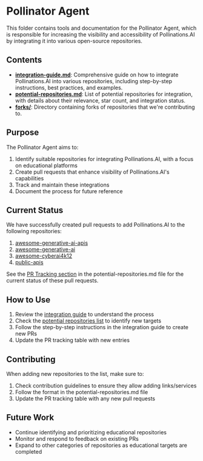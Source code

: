 # Pollinator Agent

This folder contains tools and documentation for the Pollinator Agent, which is responsible for increasing the visibility and accessibility of Pollinations.AI by integrating it into various open-source repositories.

## Contents

- **[integration-guide.md](./integration-guide.md)**: Comprehensive guide on how to integrate Pollinations.AI into various repositories, including step-by-step instructions, best practices, and examples.
- **[potential-repositories.md](./potential-repositories.md)**: List of potential repositories for integration, with details about their relevance, star count, and integration status.
- **[forks/](./forks/)**: Directory containing forks of repositories that we're contributing to.

## Purpose

The Pollinator Agent aims to:

1. Identify suitable repositories for integrating Pollinations.AI, with a focus on educational platforms
2. Create pull requests that enhance visibility of Pollinations.AI's capabilities
3. Track and maintain these integrations
4. Document the process for future reference

## Current Status

We have successfully created pull requests to add Pollinations.AI to the following repositories:

1. [awesome-generative-ai-apis](https://github.com/foss42/awesome-generative-ai-apis)
2. [awesome-generative-ai](https://github.com/steven2358/awesome-generative-ai)
3. [awesome-cyberai4k12](https://github.com/cyberai4k12/awesome-cyberai4k12)
4. [public-apis](https://github.com/public-apis/public-apis)

See the [PR Tracking section](./potential-repositories.md#pr-tracking) in the potential-repositories.md file for the current status of these pull requests.

## How to Use

1. Review the [integration guide](./integration-guide.md) to understand the process
2. Check the [potential repositories list](./potential-repositories.md) to identify new targets
3. Follow the step-by-step instructions in the integration guide to create new PRs
4. Update the PR tracking table with new entries

## Contributing

When adding new repositories to the list, make sure to:

1. Check contribution guidelines to ensure they allow adding links/services
2. Follow the format in the potential-repositories.md file
3. Update the PR tracking table with any new pull requests

## Future Work

- Continue identifying and prioritizing educational repositories
- Monitor and respond to feedback on existing PRs
- Expand to other categories of repositories as educational targets are completed
